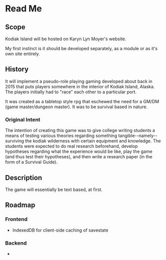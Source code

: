 # Read Me

## Scope

Kodiak Island will be hosted on Karyn Lyn Moyer's website.

My first instinct is it should be developed separately, as a module or as it's own site entirely.

## History

It will implement a pseudo-role playing gaming developed about back in 2015 that puts players somewhere in the interior of Kodiak Island, Alaska. The players initially had to "race" each other to a particular port.

It was created as a tabletop style rpg that eschewed the need for a GM/DM (game master/dungeon master). It was to be survival based in nature.

### Original Intent

The intention of creating this game was to give college writing students a means of testing various theories regarding something tangible--namely--surviving the kodiak wilderness with certain equipment and knowledge. The students were expected to do real research beforehand, develop hypotheses regarding what the experience would be like, play the game (and thus test their hypotheses), and then write a research paper (in the form of a Survival Guide).

## Description

The game will essentially be text based, at first.

## Roadmap

### Frontend

- IndexedDB for client-side caching of savestate

### Backend

- 
